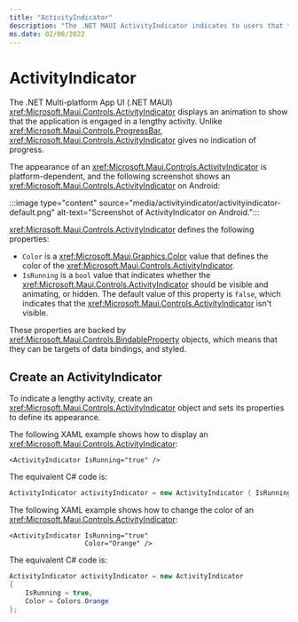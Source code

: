 ```yaml
---
title: "ActivityIndicator"
description: "The .NET MAUI ActivityIndicator indicates to users that the app is engaged in a lengthy activity, without giving any indication of progress."
ms.date: 02/08/2022
---
```


# ActivityIndicator

The .NET Multi-platform App UI (.NET MAUI) <xref:Microsoft.Maui.Controls.ActivityIndicator> displays an animation to show that the application is engaged in a lengthy activity. Unlike <xref:Microsoft.Maui.Controls.ProgressBar>, <xref:Microsoft.Maui.Controls.ActivityIndicator> gives no indication of progress.

The appearance of an <xref:Microsoft.Maui.Controls.ActivityIndicator> is platform-dependent, and the following screenshot shows an <xref:Microsoft.Maui.Controls.ActivityIndicator> on Android:

:::image type="content" source="media/activityindicator/activityindicator-default.png" alt-text="Screenshot of ActivityIndicator on Android.":::

<xref:Microsoft.Maui.Controls.ActivityIndicator> defines the following properties:

- `Color` is a <xref:Microsoft.Maui.Graphics.Color> value that defines the color of the <xref:Microsoft.Maui.Controls.ActivityIndicator>.
- `IsRunning` is a `bool` value that indicates whether the <xref:Microsoft.Maui.Controls.ActivityIndicator> should be visible and animating, or hidden. The default value of this property is `false`, which indicates that the <xref:Microsoft.Maui.Controls.ActivityIndicator> isn't visible.

These properties are backed by <xref:Microsoft.Maui.Controls.BindableProperty> objects, which means that they can be targets of data bindings, and styled.

## Create an ActivityIndicator

To indicate a lengthy activity, create an <xref:Microsoft.Maui.Controls.ActivityIndicator> object and sets its properties to define its appearance.

The following XAML example shows how to display an <xref:Microsoft.Maui.Controls.ActivityIndicator>:

```xaml
<ActivityIndicator IsRunning="true" />
```

The equivalent C# code is:

```csharp
ActivityIndicator activityIndicator = new ActivityIndicator { IsRunning = true };
```

The following XAML example shows how to change the color of an <xref:Microsoft.Maui.Controls.ActivityIndicator>:

```xaml
<ActivityIndicator IsRunning="true"
                   Color="Orange" />
```

The equivalent C# code is:

```csharp
ActivityIndicator activityIndicator = new ActivityIndicator
{
    IsRunning = true,
    Color = Colors.Orange
};
```
